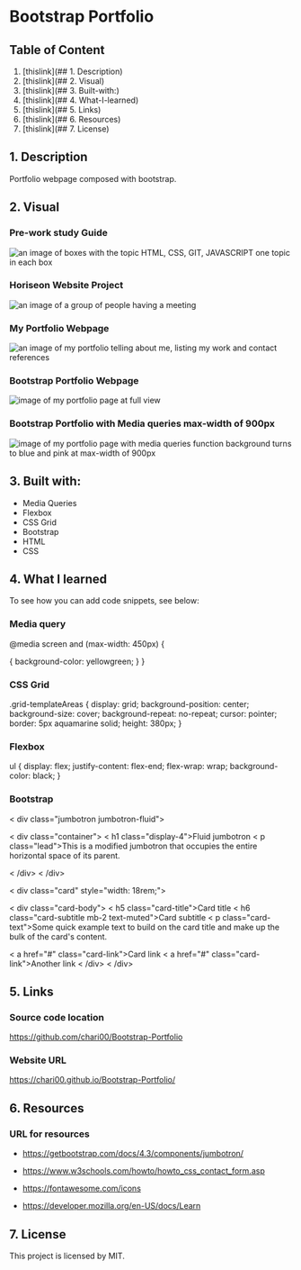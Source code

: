 # Bootstrap Portfolio

## Table of Content

1.  [thislink](## 1. Description)
2.  [thislink](## 2. Visual)
3.  [thislink](## 3. Built-with:)
4.  [thislink](## 4. What-I-learned)
5.  [thislink](## 5. Links)
6.  [thislink](## 6. Resources)
7.  [thislink](## 7. License)

## 1. Description

Portfolio webpage composed with bootstrap.

## 2. Visual

### Pre-work study Guide

<img src="/images/pre-work.png" alt="an image of boxes with the topic HTML, CSS, GIT, JAVASCRIPT one topic in each box"/>

### Horiseon Website Project

<img src="/images/Challenge1-Horiseon.png" alt="an image of a group of people having a meeting"/>

### My Portfolio Webpage

<img src="./images/Challenge2-myportfolio.png" alt="an image of my portfolio telling about me, listing my work and contact references"/>

### Bootstrap Portfolio Webpage

<img src="./images/Bootstrap-portfolio-page.png" alt="image of my portfolio page at full view"/>

### Bootstrap Portfolio with Media queries max-width of 900px

<img src="./images/bootstrap-mediaqueries-900px.png" alt="image of my portfolio page with media queries function background turns to blue and pink at max-width of 900px"/>

## 3. Built with:

- Media Queries
- Flexbox
- CSS Grid
- Bootstrap
- HTML
- CSS

## 4. What I learned

To see how you can add code snippets, see below:

### Media query

@media screen and (max-width: 450px) {

{
background-color: yellowgreen;
}
}

### CSS Grid

.grid-templateAreas {
display: grid;
background-position: center;
background-size: cover;
background-repeat: no-repeat;
cursor: pointer;
border: 5px aquamarine solid;
height: 380px;
}

### Flexbox

ul {
display: flex;
justify-content: flex-end;
flex-wrap: wrap;
background-color: black;
}

### Bootstrap

< div class="jumbotron jumbotron-fluid">

< div class="container">
< h1 class="display-4">Fluid jumbotron</h1>
< p class="lead">This is a modified jumbotron that occupies the entire horizontal space of its parent.</p>
< /div>
< /div>

< div class="card" style="width: 18rem;">

< div class="card-body">
< h5 class="card-title">Card title</h5>
< h6 class="card-subtitle mb-2 text-muted">Card subtitle</h6>
< p class="card-text">Some quick example text to build on the card title and make up the bulk of the card's content.</p>
< a href="#" class="card-link">Card link</a>
< a href="#" class="card-link">Another link</a>
< /div>
< /div>

## 5. Links

### Source code location

https://github.com/chari00/Bootstrap-Portfolio

### Website URL

https://chari00.github.io/Bootstrap-Portfolio/

## 6. Resources

### URL for resources

- https://getbootstrap.com/docs/4.3/components/jumbotron/

- https://www.w3schools.com/howto/howto_css_contact_form.asp

- https://fontawesome.com/icons

- https://developer.mozilla.org/en-US/docs/Learn

## 7. License

This project is licensed by MIT.
